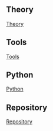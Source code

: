 
## Theory
[Theory](theory.md)

## Tools
[Tools](tools.md)

## Python
[Python](python/python.md)

## Repository
[Repository](repository/repository.md)

